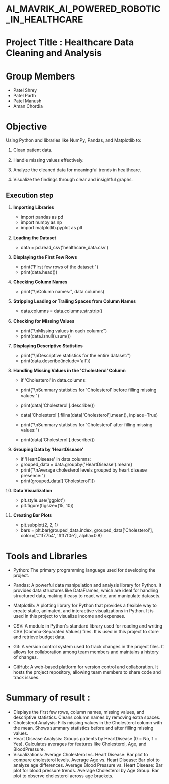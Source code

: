 # AI_MAVRIK_AI_POWERED_ROBOTIC_IN_HEALTHCARE

# Project Title : Healthcare Data Cleaning and Analysis


# Group Members 
  - Patel Shrey
  - Patel Parth
  -  Patel Manush
  -   Aman Chordia

# Objective 

Using Python and libraries like NumPy, Pandas, and Matplotlib to:

1. Clean patient data.


2. Handle missing values effectively.


3. Analyze the cleaned data for meaningful trends in healthcare.


4. Visualize the findings through clear and insightful graphs.

## Execution step  

 1) **Importing Libraries**
    
    - import pandas as pd
    - import numpy as np
    - import matplotlib.pyplot as plt

 2) **Loading the Dataset**

    - data = pd.read_csv('healthcare_data.csv')     

3) **Displaying the First Few Rows**
    - print("First few rows of the dataset:")
    - print(data.head())
  
4) **Checking Column Names**

    - print("\nColumn names:", data.columns)
  
5) **Stripping Leading or Trailing Spaces from Column Names**

   - data.columns = data.columns.str.strip()

6) **Checking for Missing Values**

   - print("\nMissing values in each column:")
   - print(data.isnull().sum())

7) **Displaying Descriptive Statistics**

   - print("\nDescriptive statistics for the entire dataset:")
   - print(data.describe(include='all'))

8) **Handling Missing Values in the 'Cholesterol' Column**

   - if 'Cholesterol' in data.columns:
   - print("\nSummary statistics for 'Cholesterol' before filling missing values:")
   - print(data['Cholesterol'].describe())

   - data['Cholesterol'].fillna(data['Cholesterol'].mean(), inplace=True)

   - print("\nSummary statistics for 'Cholesterol' after filling missing values:")
   - print(data['Cholesterol'].describe())

9) **Grouping Data by 'HeartDisease'**

    - if 'HeartDisease' in data.columns:
    - grouped_data = data.groupby('HeartDisease').mean()
    - print("\nAverage cholesterol levels grouped by heart disease presence:")
    - print(grouped_data[['Cholesterol']])

10) **Data Visualization**

    - plt.style.use('ggplot')
    - plt.figure(figsize=(15, 10))

11) **Creating Bar Plots**

    - plt.subplot(2, 2, 1)
    - bars = plt.bar(grouped_data.index, grouped_data['Cholesterol'], color=['#1f77b4', '#ff7f0e'], alpha=0.8)

# Tools and Libraries 

   - Python: The primary programming language used for developing the project.

   - Pandas: A powerful data manipulation and analysis library for Python. It provides data structures like DataFrames, which are ideal for handling structured data, making 
      it easy to read, write, and manipulate datasets.

   - Matplotlib: A plotting library for Python that provides a flexible way to create static, animated, and interactive visualizations in Python. It is used in this project 
      to visualize income and expenses.

   - CSV: A module in Python's standard library used for reading and writing CSV (Comma-Separated Values) files. It is used in this project to store and retrieve budget 
      data.

   - Git: A version control system used to track changes in the project files. It allows for collaboration among team members and maintains a history of changes.

   - GitHub: A web-based platform for version control and collaboration. It hosts the project repository, allowing team members to share code and track issues.



# Summary of result :

- Displays the first few rows, column names, missing values, and descriptive statistics.
   Cleans column names by removing extra spaces.
- Cholesterol Analysis:
   Fills missing values in the Cholesterol column with the mean.
   Shows summary statistics before and after filling missing values.
- Heart Disease Analysis:
   Groups patients by HeartDisease (0 = No, 1 = Yes).
   Calculates averages for features like Cholesterol, Age, and BloodPressure.
- Visualizations:
   Average Cholesterol vs. Heart Disease: Bar plot to compare cholesterol levels.
   Average Age vs. Heart Disease: Bar plot to analyze age differences.
   Average Blood Pressure vs. Heart Disease: Bar plot for blood pressure trends.
   Average Cholesterol by Age Group: Bar plot to observe cholesterol across age brackets.
